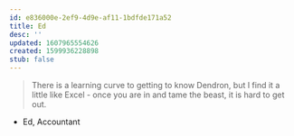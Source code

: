 ```yaml
---
id: e836000e-2ef9-4d9e-af11-1bdfde171a52
title: Ed
desc: ''
updated: 1607965554626
created: 1599936228898
stub: false
---
```


> There is a learning curve to getting to know Dendron, but I find it a little like Excel - once you are in and tame the beast, it is hard to get out. 

- Ed, Accountant

